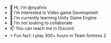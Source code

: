 - 👋 Hi, I’m @nyafnix
- 👀 I’m interested in Video game Developmelt 
- 🌱 I’m currently learning Unity Game Engine
- 💞️ I’m not looking to collaborate
- 📫 You can reach me in Discord
- ⚡ Fun fact: I play 300+ hours in Team fortress 2

